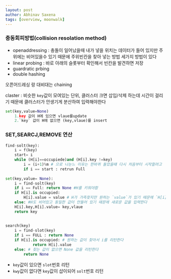 ```yaml
---
layout: post
author: Abhinav Saxena
tags: [overview, moonwalk]
---
```


### 충동회피방법(collision resolation method)

- openaddressing : 충돌이 일어났을때 내가 넣을 위치는 데이터가 들어 있지만 주위에는 비어있을수 있기 때문에 주위빈칸을 찾아 넣는 방법
세가지 방법이 있다
- linear probing : 바로 아래의 슬롯부터 확인해서 빈칸을 발견하면 저장
- guardratic prbing
- double hashing

오픈어드레싱 랑 대비대는 chaining

claster : 비슷한 `key`값이 모여있는 단위, 클러스터 크면 삽입/삭제 하는데 시간이 걸리기 때문에 클러스터가 안생기게
분산하여 입력해야한다 

```py
set(key,value=None)
    1.key 값이 H에 있으면 vlaue를update
    2.`key` 값이 H에 없으면 (key,vlaue)를 insert
```

### SET,SEARCJ,REMOVE 연산 

```py 
find-solt(key):
    i = f(key)
    start= i 
    while (H[i]==occupiede)and (H[i].key !=key)
        i = (i+1)%m # 으로 나눈느 이유는 한바퀴 돌았을떄 다시 처음부터 시작할려고
        if i == start : retrun Full
        
set(key,value= None):
    i = find-solt(key)
    if i == Full: return None #H를 키워야함
    if H[i].is occupied:
        H[i].value = value # H가 가즉찾지만 원하는 `value`가 있기 때문에 `H[i].value`값을 업데이트한다
    else: #H도 비어있고 동일한 값이 안들어 있기 때문에 새로운 값을 입력한다
    H[i].key,H[i].value= key,vlaue
    return key
    
   
search(key)
    i = find-slot(key)
    if i == FULL : return None 
    if H[i].is occupied: # 원하는 값이 찾아서 i를 리턴한다
            return H[i].value
    else: # 찾는 값이 없으면 None 값을 리턴한다 
        return None
```
- `key`값이 있으면 `slot`번호 리턴
- `kwy`값이 없다면 `key`값이 삽이되어 `solt`번호 리턴



